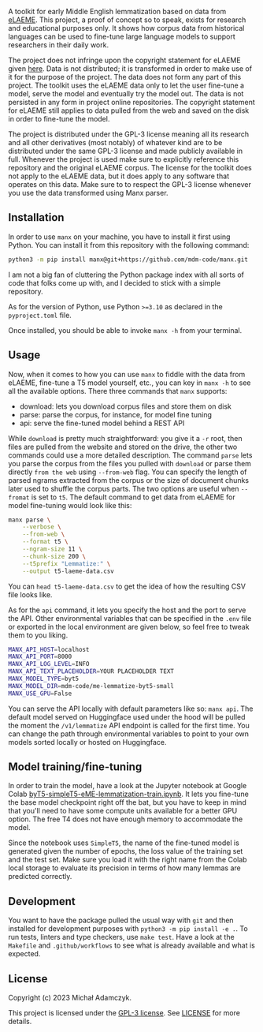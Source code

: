 A toolkit for early Middle English lemmatization based on data from
[eLAEME](http://www.lel.ed.ac.uk/ihd/laeme2/laeme2.html). This project, a proof
of concept so to speak, exists for research and educational purposes only. It
shows how corpus data from historical languages can be used to fine-tune large
language models to support researchers in their daily work.

The project does not infringe upon the copyright statement for eLAEME given
[here](http://www.lel.ed.ac.uk/ihd/laeme2/front_page/laeme_copyright.html).
Data is not distributed; it is transformed in order to make use of it for the
purpose of the project. The data does not form any part of this project. The
toolkit uses the eLAEME data only to let the user fine-tune a model, serve the
model and eventually try the model out. The data is not persisted in any form
in project online repositories. The copyright statement for eLAEME still
applies to data pulled from the web and saved on the disk in order to fine-tune
the model.

The project is distributed under the GPL-3 license meaning all its research and
all other derivatives (most notably) of whatever kind are to be distributed
under the same GPL-3 license and made publicly available in full. Whenever the
project is used make sure to explicitly reference this repository and the
original eLAEME corpus. The license for the toolkit does not apply to the
eLAEME data, but it does apply to any software that operates on this data. Make
sure to to respect the GPL-3 license whenever you use the data transformed
using Manx parser.


## Installation

In order to use `manx` on your machine, you have to install it first using
Python. You can install it from this repository with the following command:

```sh
python3 -m pip install manx@git+https://github.com/mdm-code/manx.git
```

I am not a big fan of cluttering the Python package index with all sorts of
code that folks come up with, and I decided to stick with a simple repository.

As for the version of Python, use Python `>=3.10` as declared in the
`pyproject.toml` file.

Once installed, you should be able to invoke `manx -h` from your terminal.


## Usage

Now, when it comes to how you can use `manx` to fiddle with the data from
eLAEME, fine-tune a T5 model yourself, etc., you can key in `manx -h` to
see all the available options. There three commands that `manx` supports:

- download: lets you download corpus files and store them on disk
- parse: parse the corpus, for instance, for model fine tuning
- api: serve the fine-tuned model behind a REST API

While `download` is pretty much straightforward: you give it a `-r` root, then
files are pulled from the website and stored on the drive, the other two
commands could use a more detailed description. The command `parse` lets you
parse the corpus from the files you pulled with `download` or parse them
directly `from the web` using `--from-web` flag. You can specify the length of
parsed ngrams extracted from the corpus or the size of document chunks later
used to shuffle the corpus parts. The two options are useful when `--fromat` is
set to `t5`. The default command to get data from eLAEME for model fine-tuning
would look like this:

```sh
manx parse \
	--verbose \
	--from-web \
	--format t5 \
	--ngram-size 11 \
	--chunk-size 200 \
	--t5prefix "Lemmatize:" \
	--output t5-laeme-data.csv
```

You can `head t5-laeme-data.csv` to get the idea of how the resulting CSV file
looks like.

As for the `api` command, it lets you specify the host and the port to serve the
API. Other environmental variables that can be specified in the `.env` file
or exported in the local environment are given below, so feel free to tweak them
to you liking.

```sh
MANX_API_HOST=localhost
MANX_API_PORT=8000
MANX_API_LOG_LEVEL=INFO
MANX_API_TEXT_PLACEHOLDER=YOUR PLACEHOLDER TEXT
MANX_MODEL_TYPE=byt5
MANX_MODEL_DIR=mdm-code/me-lemmatize-byt5-small
MANX_USE_GPU=False
```

You can serve the API locally with default parameters like so: `manx api`. The
default model served on Huggingface used under the hood will be pulled the
moment the `/v1/lemmatize` API endpoint is called for the first time. You can
change the path through environmental variables to point to your own models
sorted locally or hosted on Huggingface.


## Model training/fine-tuning

In order to train the model, have a look at the Jupyter notebook at Google
Colab [byT5-simpleT5-eME-lemmatization-train.ipynb](https://colab.research.google.com/drive/1qpd4F8BoHMGzZnSqrGxZe-1YyX9IhVHc?usp=sharing).
It lets you fine-tune the base model checkpoint right off the bat, but you have
to keep in mind that you'll need to have some compute units available for a better
GPU option. The free T4 does not have enough memory to accommodate the model.

Since the notebook uses `SimpleT5`, the name of the fine-tuned model is generated
given the number of epochs, the loss value of the training set and the test
set. Make sure you load it with the right name from the Colab local storage to
evaluate its precision in terms of how many lemmas are predicted correctly.


## Development

You want to have the package pulled the usual way with `git` and then installed
for development purposes with `python3 -m pip install -e .`. To run tests,
linters and type checkers, use `make test`. Have a look at the `Makefile` and
`.github/workflows` to see what is already available and what is expected.


## License

Copyright (c) 2023 Michał Adamczyk.

This project is licensed under the [GPL-3 license](https://opensource.org/licenses/gpl-3-0).
See [LICENSE](LICENSE) for more details.
